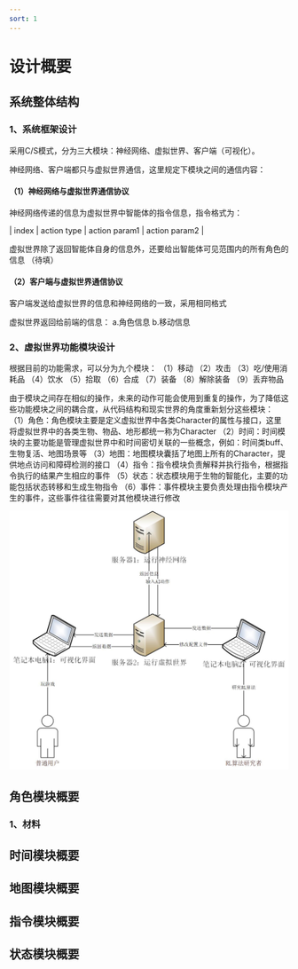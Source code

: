```yaml
---
sort: 1
---
```


# 设计概要

## 系统整体结构

### 1、系统框架设计

采用C/S模式，分为三大模块：神经网络、虚拟世界、客户端（可视化）。

神经网络、客户端都只与虚拟世界通信，这里规定下模块之间的通信内容：

#### （1）神经网络与虚拟世界通信协议

神经网络传递的信息为虚拟世界中智能体的指令信息，指令格式为：

| index | action type | action param1 | action param2 |

虚拟世界除了返回智能体自身的信息外，还要给出智能体可见范围内的所有角色的信息
（待填）

#### （2）客户端与虚拟世界通信协议

客户端发送给虚拟世界的信息和神经网络的一致，采用相同格式

虚拟世界返回给前端的信息：
a.角色信息
b.移动信息

### 2、虚拟世界功能模块设计

根据目前的功能需求，可以分为九个模块：
（1）移动
（2）攻击
（3）吃/使用消耗品
（4）饮水
（5）拾取
（6）合成
（7）装备
（8）解除装备
（9）丢弃物品

由于模块之间存在相似的操作，未来的动作可能会使用到重复的操作，为了降低这些功能模块之间的耦合度，从代码结构和现实世界的角度重新划分这些模块：
（1）角色：角色模块主要是定义虚拟世界中各类Character的属性与接口，这里将虚拟世界中的各类生物、物品、地形都统一称为Character
（2）时间：时间模块的主要功能是管理虚拟世界中和时间密切关联的一些概念，例如：时间类buff、生物复活、地图场景等
（3）地图：地图模块囊括了地图上所有的Character，提供地点访问和障碍检测的接口
（4）指令：指令模块负责解释并执行指令，根据指令执行的结果产生相应的事件
（5）状态：状态模块用于生物的智能化，主要的功能包括状态转移和生成生物指令
（6）事件：事件模块主要负责处理由指令模块产生的事件，这些事件往往需要对其他模块进行修改

![系统结构](pics/architecture.jpg)


## 角色模块概要

### 1、材料


## 时间模块概要

## 地图模块概要

## 指令模块概要

## 状态模块概要

